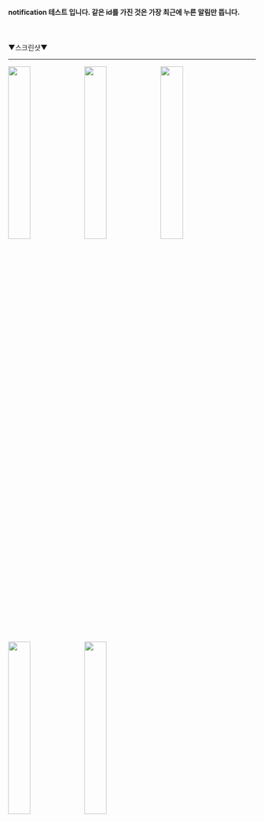 #### notification 테스트 입니다. 같은 id를 가진 것은 가장 최근에 누른 알림만 뜹니다.

<br><br>
▼스크린샷▼
<hr/>
<div float:left>
<img src="https://user-images.githubusercontent.com/37690467/104234705-2a376380-5497-11eb-9d07-abde242bb039.png" width="30%"></img>
<img src="https://user-images.githubusercontent.com/37690467/104234707-2a376380-5497-11eb-953a-84348ea8f0bb.png" width="30%" ></img>
<img src="https://user-images.githubusercontent.com/37690467/104234699-27d50980-5497-11eb-97d3-02cbf78fc777.png" width="30%"></img>
</div>
<div float:left>
<img src="https://user-images.githubusercontent.com/37690467/104234703-29063680-5497-11eb-88c7-001ce9538273.png" width="30%" ></img>
<img src="https://user-images.githubusercontent.com/37690467/104234704-299ecd00-5497-11eb-9bc6-04a8f133a596.png" width="30%"></img>
</div>
